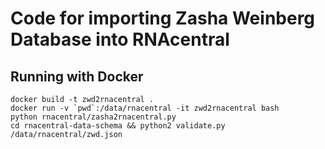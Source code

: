
# Code for importing Zasha Weinberg Database into RNAcentral

## Running with Docker

```
docker build -t zwd2rnacentral .
docker run -v `pwd`:/data/rnacentral -it zwd2rnacentral bash
python rnacentral/zasha2rnacentral.py
cd rnacentral-data-schema && python2 validate.py /data/rnacentral/zwd.json
```
